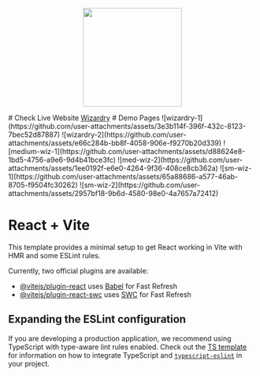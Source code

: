 <p align="center">
    <img src="https://img.shields.io/badge/React-20232A?style=flat&logo=react&logoColor=61DAFB" width="200"/>
</p>
# Check Live Website
<a href = "https://harshitha-annam.github.io/Wizardry/"> Wizardry</a>
# Demo Pages
![wizardry-1](https://github.com/user-attachments/assets/3e3b114f-396f-432c-8123-7bec52d87887)
![wizardry-2](https://github.com/user-attachments/assets/e66c284b-bb8f-4058-906e-f9270b20d339)
![medium-wiz-1](https://github.com/user-attachments/assets/d88624e8-1bd5-4756-a9e6-9d4b41bce3fc)
![med-wiz-2](https://github.com/user-attachments/assets/1ee0192f-e6e0-4264-9f36-408ce8cb362a)
![sm-wiz-1](https://github.com/user-attachments/assets/65a88686-a577-46ab-8705-f9504fc30262)
![sm-wiz-2](https://github.com/user-attachments/assets/2957bf18-9b6d-4580-98e0-4a7657a72412)

# React + Vite

This template provides a minimal setup to get React working in Vite with HMR and some ESLint rules.

Currently, two official plugins are available:

- [@vitejs/plugin-react](https://github.com/vitejs/vite-plugin-react/blob/main/packages/plugin-react) uses [Babel](https://babeljs.io/) for Fast Refresh
- [@vitejs/plugin-react-swc](https://github.com/vitejs/vite-plugin-react/blob/main/packages/plugin-react-swc) uses [SWC](https://swc.rs/) for Fast Refresh

## Expanding the ESLint configuration

If you are developing a production application, we recommend using TypeScript with type-aware lint rules enabled. Check out the [TS template](https://github.com/vitejs/vite/tree/main/packages/create-vite/template-react-ts) for information on how to integrate TypeScript and [`typescript-eslint`](https://typescript-eslint.io) in your project.
